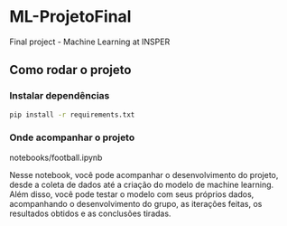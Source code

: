 # ML-ProjetoFinal
Final project - Machine Learning at INSPER

## Como rodar o projeto

### Instalar dependências
```bash
pip install -r requirements.txt
```

### Onde acompanhar o projeto
notebooks/football.ipynb

Nesse notebook, você pode acompanhar o desenvolvimento do projeto, desde a coleta de dados até a criação do modelo de machine learning. Além disso, você pode testar o modelo com seus próprios dados, acompanhando o desenvolvimento do grupo, as iterações feitas, os resultados obtidos e as conclusões tiradas.